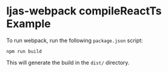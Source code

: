 # ljas-webpack compileReactTs Example

To run webpack, run the following `package.json` script:

```console
npm run build
```

This will generate the build in the `dist/` directory.
